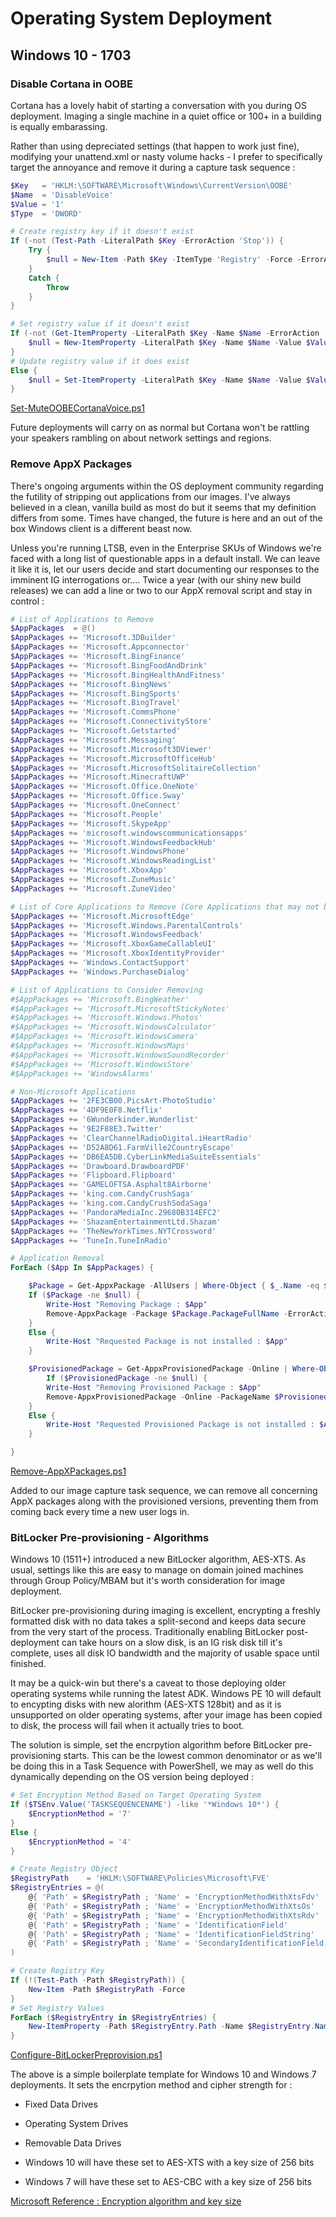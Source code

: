 # Operating System Deployment
## Windows 10 - 1703
### Disable Cortana in OOBE
Cortana has a lovely habit of starting a conversation with you during OS deployment. Imaging a single machine in a quiet office or 100+ in a building is equally embarassing.

Rather than using depreciated settings (that happen to work just fine), modifying your unattend.xml or nasty volume hacks - I prefer to specifically target the annoyance and remove it during a capture task sequence :

```powershell
$Key   = 'HKLM:\SOFTWARE\Microsoft\Windows\CurrentVersion\OOBE'
$Name  = 'DisableVoice'
$Value = '1'
$Type  = 'DWORD'

# Create registry key if it doesn't exist
If (-not (Test-Path -LiteralPath $Key -ErrorAction 'Stop')) {
    Try {
        $null = New-Item -Path $Key -ItemType 'Registry' -Force -ErrorAction 'Stop'
    }
    Catch {
        Throw
    }
}

# Set registry value if it doesn't exist
If (-not (Get-ItemProperty -LiteralPath $Key -Name $Name -ErrorAction 'SilentlyContinue')) {
    $null = New-ItemProperty -LiteralPath $Key -Name $Name -Value $Value -PropertyType $Type -ErrorAction 'Stop'
}
# Update registry value if it does exist
Else {
    $null = Set-ItemProperty -LiteralPath $Key -Name $Name -Value $Value -ErrorAction 'Stop'
}
```
[Set-MuteOOBECortanaVoice.ps1](https://github.com/mainsails/ps/blob/master/Imaging/Capture/Set-MuteOOBECortanaVoice.ps1)

Future deployments will carry on as normal but Cortana won't be rattling your speakers rambling on about network settings and regions.


### Remove AppX Packages
There's ongoing arguments within the OS deployment community regarding the futility of stripping out applications from our images. I've always believed in a clean, vanilla build as most do but it seems that my definition differs from some. Times have changed, the future is here and an out of the box Windows client is a different beast now.

Unless you're running LTSB, even in the Enterprise SKUs of Windows we're faced with a long list of questionable apps in a default install. We can leave it like it is, let our users decide and start documenting our responses to the imminent IG interrogations or.... Twice a year (with our shiny new build releases) we can add a line or two to our AppX removal script and stay in control :

```powershell
# List of Applications to Remove
$AppPackages  = @()
$AppPackages += 'Microsoft.3DBuilder'
$AppPackages += 'Microsoft.Appconnector'
$AppPackages += 'Microsoft.BingFinance'
$AppPackages += 'Microsoft.BingFoodAndDrink'
$AppPackages += 'Microsoft.BingHealthAndFitness'
$AppPackages += 'Microsoft.BingNews'
$AppPackages += 'Microsoft.BingSports'
$AppPackages += 'Microsoft.BingTravel'
$AppPackages += 'Microsoft.CommsPhone'
$AppPackages += 'Microsoft.ConnectivityStore'
$AppPackages += 'Microsoft.Getstarted'
$AppPackages += 'Microsoft.Messaging'
$AppPackages += 'Microsoft.Microsoft3DViewer'
$AppPackages += 'Microsoft.MicrosoftOfficeHub'
$AppPackages += 'Microsoft.MicrosoftSolitaireCollection'
$AppPackages += 'Microsoft.MinecraftUWP'
$AppPackages += 'Microsoft.Office.OneNote'
$AppPackages += 'Microsoft.Office.Sway'
$AppPackages += 'Microsoft.OneConnect'
$AppPackages += 'Microsoft.People'
$AppPackages += 'Microsoft.SkypeApp'
$AppPackages += 'microsoft.windowscommunicationsapps'
$AppPackages += 'Microsoft.WindowsFeedbackHub'
$AppPackages += 'Microsoft.WindowsPhone'
$AppPackages += 'Microsoft.WindowsReadingList'
$AppPackages += 'Microsoft.XboxApp'
$AppPackages += 'Microsoft.ZuneMusic'
$AppPackages += 'Microsoft.ZuneVideo'

# List of Core Applications to Remove (Core Applications that may not be removable)
$AppPackages += 'Microsoft.MicrosoftEdge'
$AppPackages += 'Microsoft.Windows.ParentalControls'
$AppPackages += 'Microsoft.WindowsFeedback'
$AppPackages += 'Microsoft.XboxGameCallableUI'
$AppPackages += 'Microsoft.XboxIdentityProvider'
$AppPackages += 'Windows.ContactSupport'
$AppPackages += 'Windows.PurchaseDialog'

# List of Applications to Consider Removing
#$AppPackages += 'Microsoft.BingWeather'
#$AppPackages += 'Microsoft.MicrosoftStickyNotes'
#$AppPackages += 'Microsoft.Windows.Photos'
#$AppPackages += 'Microsoft.WindowsCalculator'
#$AppPackages += 'Microsoft.WindowsCamera'
#$AppPackages += 'Microsoft.WindowsMaps'
#$AppPackages += 'Microsoft.WindowsSoundRecorder'
#$AppPackages += 'Microsoft.WindowsStore'
#$AppPackages += 'WindowsAlarms'

# Non-Microsoft Applications
$AppPackages += '2FE3CB00.PicsArt-PhotoStudio'
$AppPackages += '4DF9E0F8.Netflix'
$AppPackages += '6Wunderkinder.Wunderlist'
$AppPackages += '9E2F88E3.Twitter'
$AppPackages += 'ClearChannelRadioDigital.iHeartRadio'
$AppPackages += 'D52A8D61.FarmVille2CountryEscape'
$AppPackages += 'DB6EA5DB.CyberLinkMediaSuiteEssentials'
$AppPackages += 'Drawboard.DrawboardPDF'
$AppPackages += 'Flipboard.Flipboard'
$AppPackages += 'GAMELOFTSA.Asphalt8Airborne'
$AppPackages += 'king.com.CandyCrushSaga'
$AppPackages += 'king.com.CandyCrushSodaSaga'
$AppPackages += 'PandoraMediaInc.29680B314EFC2'
$AppPackages += 'ShazamEntertainmentLtd.Shazam'
$AppPackages += 'TheNewYorkTimes.NYTCrossword'
$AppPackages += 'TuneIn.TuneInRadio'

# Application Removal
ForEach ($App In $AppPackages) {

    $Package = Get-AppxPackage -AllUsers | Where-Object { $_.Name -eq $App }
    If ($Package -ne $null) {
        Write-Host "Removing Package : $App"
        Remove-AppxPackage -Package $Package.PackageFullName -ErrorAction SilentlyContinue
    }
    Else {
        Write-Host "Requested Package is not installed : $App"
    }

    $ProvisionedPackage = Get-AppxProvisionedPackage -Online | Where-Object { $_.DisplayName -eq $App }
        If ($ProvisionedPackage -ne $null) {
        Write-Host "Removing Provisioned Package : $App"
        Remove-AppxProvisionedPackage -Online -PackageName $ProvisionedPackage.PackageName -ErrorAction SilentlyContinue
    }
    Else {
        Write-Host "Requested Provisioned Package is not installed : $App"
    }

}
```
[Remove-AppXPackages.ps1](https://github.com/mainsails/ps/blob/master/Imaging/Capture/Remove-AppXPackages.ps1)

Added to our image capture task sequence, we can remove all concerning AppX packages along with the provisioned versions, preventing them from coming back every time a new user logs in. 


### BitLocker Pre-provisioning - Algorithms
Windows 10 (1511+) introduced a new BitLocker algorithm, AES-XTS. As usual, settings like this are easy to manage on domain joined machines through Group Policy/MBAM but it's worth consideration for image deployment.

BitLocker pre-provisioning during imaging is excellent, encrypting a freshly formatted disk with no data takes a split-second and keeps data secure from the very start of the process. Traditionally enabling BitLocker post-deployment can take hours on a slow disk, is an IG risk disk till it's complete, uses all disk IO bandwidth and the majority of usable space until finished.

It may be a quick-win but there's a caveat to those deploying older operating systems while running the latest ADK. Windows PE 10 will default to encypting disks with new alorithm (AES-XTS 128bit) and as it is unsupported on older operating systems, after your image has been copied to disk, the process will fail when it actually tries to boot.

The solution is simple, set the encrpytion algorithm before BitLocker pre-provisioning starts. This can be the lowest common denominator or as we'll be doing this in a Task Sequence with PowerShell, we may as well do this dynamically depending on the OS version being deployed :

```powershell
# Set Encryption Method Based on Target Operating System
If ($TSEnv.Value('TASKSEQUENCENAME') -like '*Windows 10*') {
    $EncryptionMethod = '7'
}
Else {
    $EncryptionMethod = '4'
}

# Create Registry Object
$RegistryPath    = 'HKLM:\SOFTWARE\Policies\Microsoft\FVE'
$RegistryEntries = @(
    @{ 'Path' = $RegistryPath ; 'Name' = 'EncryptionMethodWithXtsFdv'   ; 'Value' = $EncryptionMethod ; 'Type' = 'DWORD'  }
    @{ 'Path' = $RegistryPath ; 'Name' = 'EncryptionMethodWithXtsOs'    ; 'Value' = $EncryptionMethod ; 'Type' = 'DWORD'  }
    @{ 'Path' = $RegistryPath ; 'Name' = 'EncryptionMethodWithXtsRdv'   ; 'Value' = $EncryptionMethod ; 'Type' = 'DWORD'  }
    @{ 'Path' = $RegistryPath ; 'Name' = 'IdentificationField'          ; 'Value' = '1'               ; 'Type' = 'DWORD'  }
    @{ 'Path' = $RegistryPath ; 'Name' = 'IdentificationFieldString'    ; 'Value' = 'BHFT'            ; 'Type' = 'String' }
    @{ 'Path' = $RegistryPath ; 'Name' = 'SecondaryIdentificationField' ; 'Value' = 'BHT'             ; 'Type' = 'String' }
)

# Create Registry Key
If (!(Test-Path -Path $RegistryPath)) {
    New-Item -Path $RegistryPath -Force
}
# Set Registry Values
ForEach ($RegistryEntry in $RegistryEntries) {
    New-ItemProperty -Path $RegistryEntry.Path -Name $RegistryEntry.Name -Value $RegistryEntry.Value -PropertyType $RegistryEntry.Type -Force
}
```
[Configure-BitLockerPreprovision.ps1](https://github.com/mainsails/ps/blob/master/Imaging/Deploy/Configure-BitLockerPreprovision.ps1)

The above is a simple boilerplate template for Windows 10 and Windows 7 deployments.
It sets the encrpytion method and cipher strength for :
* Fixed Data Drives
* Operating System Drives
* Removable Data Drives

* Windows 10 will have these set to AES-XTS with a key size of 256 bits
* Windows 7 will have these set to AES-CBC with a key size of 256 bits

[Microsoft Reference : Encryption algorithm and key size](https://msdn.microsoft.com/en-us/library/windows/desktop/aa376434(v=vs.85).aspx)
